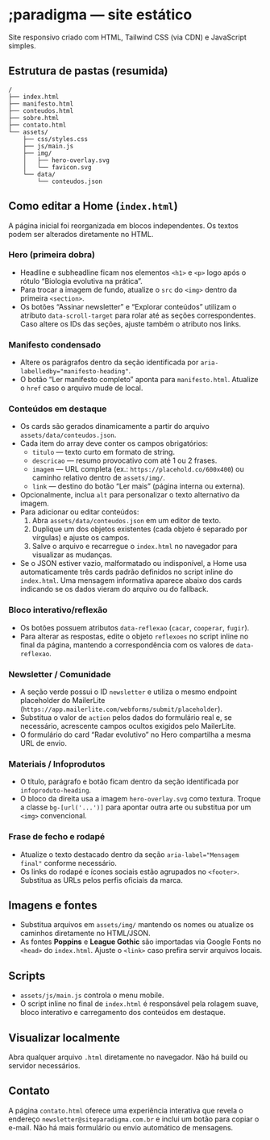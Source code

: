 # ;paradigma — site estático

Site responsivo criado com HTML, Tailwind CSS (via CDN) e JavaScript simples.

## Estrutura de pastas (resumida)

```
/
├── index.html
├── manifesto.html
├── conteudos.html
├── sobre.html
├── contato.html
└── assets/
    ├── css/styles.css
    ├── js/main.js
    ├── img/
    │   ├── hero-overlay.svg
    │   └── favicon.svg
    └── data/
        └── conteudos.json
```

## Como editar a Home (`index.html`)

A página inicial foi reorganizada em blocos independentes. Os textos podem ser alterados diretamente no HTML.

### Hero (primeira dobra)
- Headline e subheadline ficam nos elementos `<h1>` e `<p>` logo após o rótulo “Biologia evolutiva na prática”.
- Para trocar a imagem de fundo, atualize o `src` do `<img>` dentro da primeira `<section>`.
- Os botões “Assinar newsletter” e “Explorar conteúdos” utilizam o atributo `data-scroll-target` para rolar até as seções correspondentes. Caso altere os IDs das seções, ajuste também o atributo nos links.

### Manifesto condensado
- Altere os parágrafos dentro da seção identificada por `aria-labelledby="manifesto-heading"`.
- O botão “Ler manifesto completo” aponta para `manifesto.html`. Atualize o `href` caso o arquivo mude de local.

### Conteúdos em destaque
- Os cards são gerados dinamicamente a partir do arquivo `assets/data/conteudos.json`.
- Cada item do array deve conter os campos obrigatórios:
  - `titulo` — texto curto em formato de string.
  - `descricao` — resumo provocativo com até 1 ou 2 frases.
  - `imagem` — URL completa (ex.: `https://placehold.co/600x400`) ou caminho relativo dentro de `assets/img/`.
  - `link` — destino do botão “Ler mais” (página interna ou externa).
- Opcionalmente, inclua `alt` para personalizar o texto alternativo da imagem.
- Para adicionar ou editar conteúdos:
  1. Abra `assets/data/conteudos.json` em um editor de texto.
  2. Duplique um dos objetos existentes (cada objeto é separado por vírgulas) e ajuste os campos.
  3. Salve o arquivo e recarregue o `index.html` no navegador para visualizar as mudanças.
- Se o JSON estiver vazio, malformatado ou indisponível, a Home usa automaticamente três cards padrão definidos no script inline do `index.html`. Uma mensagem informativa aparece abaixo dos cards indicando se os dados vieram do arquivo ou do fallback.

### Bloco interativo/reflexão
- Os botões possuem atributos `data-reflexao` (`cacar`, `cooperar`, `fugir`).
- Para alterar as respostas, edite o objeto `reflexoes` no script inline no final da página, mantendo a correspondência com os valores de `data-reflexao`.

### Newsletter / Comunidade
- A seção verde possui o ID `newsletter` e utiliza o mesmo endpoint placeholder do MailerLite (`https://app.mailerlite.com/webforms/submit/placeholder`).
- Substitua o valor de `action` pelos dados do formulário real e, se necessário, acrescente campos ocultos exigidos pelo MailerLite.
- O formulário do card “Radar evolutivo” no Hero compartilha a mesma URL de envio.

### Materiais / Infoprodutos
- O título, parágrafo e botão ficam dentro da seção identificada por `infoproduto-heading`.
- O bloco da direita usa a imagem `hero-overlay.svg` como textura. Troque a classe `bg-[url('...')]` para apontar outra arte ou substitua por um `<img>` convencional.

### Frase de fecho e rodapé
- Atualize o texto destacado dentro da seção `aria-label="Mensagem final"` conforme necessário.
- Os links do rodapé e ícones sociais estão agrupados no `<footer>`. Substitua as URLs pelos perfis oficiais da marca.

## Imagens e fontes

- Substitua arquivos em `assets/img/` mantendo os nomes ou atualize os caminhos diretamente no HTML/JSON.
- As fontes **Poppins** e **League Gothic** são importadas via Google Fonts no `<head>` do `index.html`. Ajuste o `<link>` caso prefira servir arquivos locais.

## Scripts

- `assets/js/main.js` controla o menu mobile.
- O script inline no final de `index.html` é responsável pela rolagem suave, bloco interativo e carregamento dos conteúdos em destaque.

## Visualizar localmente

Abra qualquer arquivo `.html` diretamente no navegador. Não há build ou servidor necessários.

## Contato

A página `contato.html` oferece uma experiência interativa que revela o endereço `newsletter@siteparadigma.com.br` e inclui um botão para copiar o e-mail. Não há mais formulário ou envio automático de mensagens.
